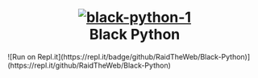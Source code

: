<h1 align="center">
  <br>
  <a href="https://github.com/RaidTheWeb/Black-Python"><img src="https://i.ibb.co/98Z0FnZ/black-python-1.png" alt="black-python-1" border="0"></a>
  <br>
  Black Python
  <br>
  
</h1>
![Run on Repl.it](https://repl.it/badge/github/RaidTheWeb/Black-Python)](https://repl.it/github/RaidTheWeb/Black-Python)

